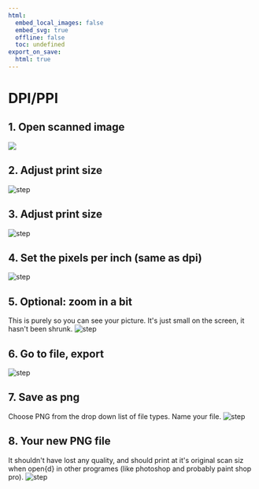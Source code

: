 ```yaml
---
html:
  embed_local_images: false
  embed_svg: true
  offline: false
  toc: undefined
export_on_save:
  html: true
---
```

# DPI/PPI

<!--![step](assets/1_open_scanned_image.jpg)-->


## 1. Open scanned image

<img src="assets/1_open_scanned_image.jpg">

## 2. Adjust print size
![step](assets/3_adjust_print_size.jpg)

## 3.  Adjust print size
![step](assets/3_adjust_print_size.jpg)

## 4. Set the pixels per inch (same as dpi)
![step](assets/4_set_pixels_per_inch.jpg)

## 5. Optional: zoom in a bit
This is purely so you can see your picture. It's just small on the screen, it hasn't been shrunk.
![step](assets/5_zoom_in_optional.jpg)

## 6. Go to file, export 
![step](assets/6_file_export.jpg)

## 7. Save as png
Choose PNG from the drop down list of file types. Name your file.
![step](assets/7_save_as_png.jpg)

## 8. Your new PNG file
It shouldn't have lost any quality, and should print at it's original scan siz when open{d} in other programes (like photoshop and probably paint shop pro).
![step](assets/8_printable_file.jpg)
